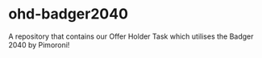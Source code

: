 # ohd-badger2040
A repository that contains our Offer Holder Task which utilises the Badger 2040 by Pimoroni!

